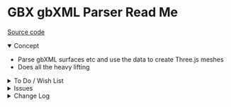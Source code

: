 # GBX gbXML Parser Read Me

[Source code]( https://github.com/ladybug-tools/spider-gbxml-tools/tree/master/spider-gbxml-viewer/v-0-17-01/js-core-gbxml )

<details open >

<summary>Concept</summary>

* Parse gbXML surfaces etc and use the data to create Three.js meshes
* Does all the heavy lifting

</details>

<details>

<summary>To Do / Wish List</summary>


</details>

<details>

<summary>Issues</summary>


</details>

<details>

<summary>Change Log</summary>

### 2019-07-23 ~ Theo

0.17.00-2gbx

* R - GBX.js: PIN line/particle to scene dispose


### 2019-07-15 ~ Theo

0.17.00-2gbx

* R - GBX.js: Refactor var names


### 2019-07-11 ~ Theo

0.17.00-2gbx

* R - GBX.js: Update vars to GBX name space
* R - GBX.js: Cleanup and move non-essential functions to GBXU

### 2019-07-10 ~ Theo

0.17.00-1gbx

* F - GBX.js: Add openings as holes in meshes
* F - GBX.md:First commit
* F - GBX.md/GBX.js: Add text content

</details>

